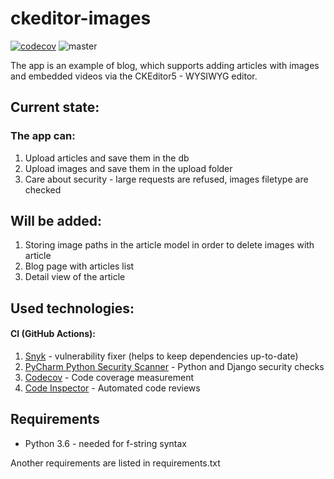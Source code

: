 # ckeditor-images

[![codecov](https://codecov.io/gh/Boring-Mind/ckeditor-images/branch/master/graph/badge.svg)](https://codecov.io/gh/Boring-Mind/ckeditor-images)
![master](https://github.com/Boring-Mind/ckeditor-images/workflows/master/badge.svg?branch=master)

The app is an example of blog, which supports adding articles with images and embedded videos via the CKEditor5 - WYSIWYG editor.

## Current state:
### The app can:
1. Upload articles and save them in the db
2. Upload images and save them in the upload folder
3. Care about security - large requests are refused, images filetype are checked


## Will be added:
1. Storing image paths in the article model in order to delete images with article
2. Blog page with articles list
3. Detail view of the article

## Used technologies:
#### CI (GitHub Actions):
1. [Snyk](https://snyk.io/) - vulnerability fixer (helps to keep dependencies up-to-date)
2. [PyCharm Python Security Scanner](https://github.com/marketplace/actions/pycharm-python-security-scanner) - Python and Django security checks
3. [Codecov](https://codecov.io/) - Code coverage measurement
4. [Code Inspector](https://github.com/marketplace/code-inspector) - Automated code reviews

## Requirements
* Python 3.6 - needed for f-string syntax


Another requirements are listed in requirements.txt
